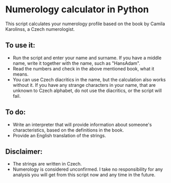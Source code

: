 # Numerology calculator in Python

This script calculates your numerology profile based on the book by Camila Karolinss, a Czech numerologist.

## To use it:

* Run the script and enter your name and surname. If you have a middle name, write it together with the name, such as "HansAdam".
* Read the numbers and check in the above mentioned book, what it means.
* You can use Czech diacritics in the name, but the calculation also works without it. If you have any strange characters in your name, that are unknown to Czech alphabet, do not use the diacritics, or the script will fail.

## To do:
* Write an interpreter that will provide information about someone's characteristics, based on the definitions in the book.
* Provide an English translation of the strings.

## Disclaimer:

* The strings are written in Czech. 
* Numerology is considered unconfirmed. I take no responsibility for any analysis you will get from this script now and any time in the future.
